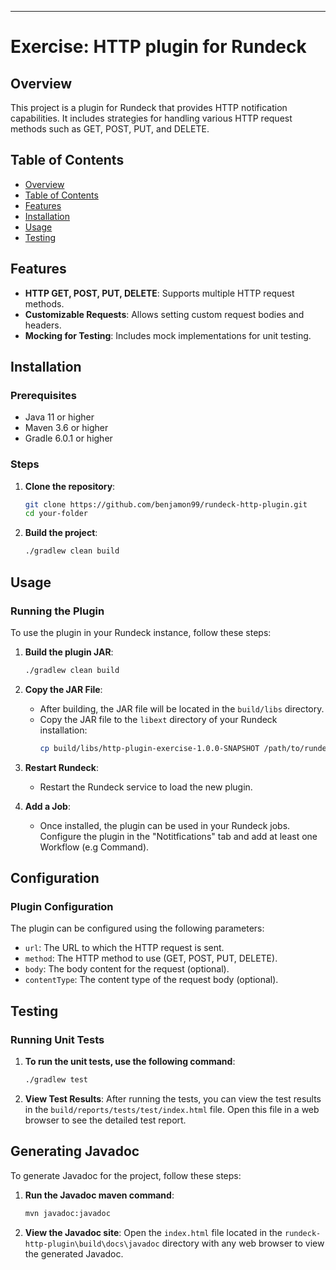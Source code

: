 ---

# Exercise: HTTP plugin for Rundeck

## Overview
This project is a plugin for Rundeck that provides HTTP notification capabilities. It includes strategies for handling various HTTP request methods such as GET, POST, PUT, and DELETE.

## Table of Contents
- [Overview](#overview)
- [Table of Contents](#table-of-contents)
- [Features](#features)
- [Installation](#installation)
- [Usage](#usage)
- [Testing](#testing)

## Features
- **HTTP GET, POST, PUT, DELETE**: Supports multiple HTTP request methods.
- **Customizable Requests**: Allows setting custom request bodies and headers.
- **Mocking for Testing**: Includes mock implementations for unit testing.

## Installation
### Prerequisites
- Java 11 or higher
- Maven 3.6 or higher
- Gradle 6.0.1 or higher

### Steps
1. **Clone the repository**:
   ```sh
   git clone https://github.com/benjamon99/rundeck-http-plugin.git
   cd your-folder
   ```

2. **Build the project**:
   ```sh
   ./gradlew clean build
   ```

## Usage
### Running the Plugin
To use the plugin in your Rundeck instance, follow these steps:

1. **Build the plugin JAR**:
   ```sh
   ./gradlew clean build
   ```

2. **Copy the JAR File**:
   - After building, the JAR file will be located in the `build/libs` directory.
   - Copy the JAR file to the `libext` directory of your Rundeck installation:
     ```sh
     cp build/libs/http-plugin-exercise-1.0.0-SNAPSHOT /path/to/rundeck/libext/
     ```
3. **Restart Rundeck**:
   - Restart the Rundeck service to load the new plugin.

4. **Add a Job**:
   - Once installed, the plugin can be used in your Rundeck jobs. Configure the plugin in the "Notitfications" tab and add at least one Workflow (e.g Command).

## Configuration
### Plugin Configuration
The plugin can be configured using the following parameters:
- `url`: The URL to which the HTTP request is sent.
- `method`: The HTTP method to use (GET, POST, PUT, DELETE).
- `body`: The body content for the request (optional).
- `contentType`: The content type of the request body (optional).

## Testing
### Running Unit Tests
1. **To run the unit tests, use the following command**:
   ```sh
   ./gradlew test
   ```

2. **View Test Results**: 
After running the tests, you can view the test results in the `build/reports/tests/test/index.html` file. Open this file in a web browser to see the detailed test report.

## Generating Javadoc
To generate Javadoc for the project, follow these steps:

1. **Run the Javadoc maven command**:
   ```sh
   mvn javadoc:javadoc
   ```
   
2. **View the Javadoc site**:
   Open the `index.html` file located in the `rundeck-http-plugin\build\docs\javadoc` directory with any web browser to view the generated Javadoc.

